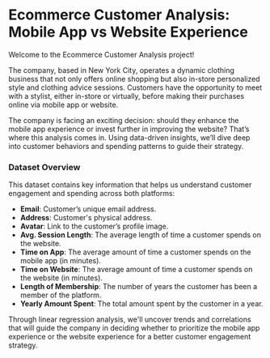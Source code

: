# Ecommerce Customer Analysis: Mobile App vs Website Experience

Welcome to the Ecommerce Customer Analysis project! 

The company, based in New York City, operates a dynamic clothing business that not only offers online shopping but also in-store personalized style and clothing advice sessions. Customers have the opportunity to meet with a stylist, either in-store or virtually, before making their purchases online via mobile app or website. 

The company is facing an exciting decision: should they enhance the mobile app experience or invest further in improving the website? That’s where this analysis comes in. Using data-driven insights, we’ll dive deep into customer behaviors and spending patterns to guide their strategy.

### Dataset Overview
This dataset contains key information that helps us understand customer engagement and spending across both platforms:

- **Email**: Customer’s unique email address.
- **Address**: Customer's physical address.
- **Avatar**: Link to the customer’s profile image.
- **Avg. Session Length**: The average length of time a customer spends on the website.
- **Time on App**: The average amount of time a customer spends on the mobile app (in minutes).
- **Time on Website**: The average amount of time a customer spends on the website (in minutes).
- **Length of Membership**: The number of years the customer has been a member of the platform.
- **Yearly Amount Spent**: The total amount spent by the customer in a year.

Through linear regression analysis, we'll uncover trends and correlations that will guide the company in deciding whether to prioritize the mobile app experience or the website experience for a better customer engagement strategy.
